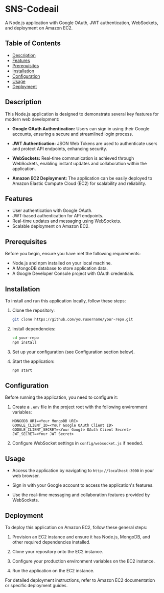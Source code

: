 # SNS-Codeail

A Node.js application with Google OAuth, JWT authentication, WebSockets, and deployment on Amazon EC2.

## Table of Contents

- [Description](#description)
- [Features](#features)
- [Prerequisites](#prerequisites)
- [Installation](#installation)
- [Configuration](#configuration)
- [Usage](#usage)
- [Deployment](#deployment)

## Description

This Node.js application is designed to demonstrate several key features for modern web development:

- **Google OAuth Authentication:** Users can sign in using their Google accounts, ensuring a secure and streamlined login process.

- **JWT Authentication:** JSON Web Tokens are used to authenticate users and protect API endpoints, enhancing security.

- **WebSockets:** Real-time communication is achieved through WebSockets, enabling instant updates and collaboration within the application.

- **Amazon EC2 Deployment:** The application can be easily deployed to Amazon Elastic Compute Cloud (EC2) for scalability and reliability.

## Features

- User authentication with Google OAuth.
- JWT-based authentication for API endpoints.
- Real-time updates and messaging using WebSockets.
- Scalable deployment on Amazon EC2.

## Prerequisites

Before you begin, ensure you have met the following requirements:

- Node.js and npm installed on your local machine.
- A MongoDB database to store application data.
- A Google Developer Console project with OAuth credentials.

## Installation

To install and run this application locally, follow these steps:

1. Clone the repository:

   ```bash
   git clone https://github.com/yourusername/your-repo.git
   ```

2. Install dependencies:

   ```bash
   cd your-repo
   npm install
   ```

3. Set up your configuration (see Configuration section below).

4. Start the application:

   ```bash
   npm start
   ```

## Configuration

Before running the application, you need to configure it:

1. Create a `.env` file in the project root with the following environment variables:

   ```
   MONGODB_URI=<Your MongoDB URI>
   GOOGLE_CLIENT_ID=<Your Google OAuth Client ID>
   GOOGLE_CLIENT_SECRET=<Your Google OAuth Client Secret>
   JWT_SECRET=<Your JWT Secret>
   ```

2. Configure WebSocket settings in `config/websocket.js` if needed.

## Usage

- Access the application by navigating to `http://localhost:3000` in your web browser.

- Sign in with your Google account to access the application's features.

- Use the real-time messaging and collaboration features provided by WebSockets.

## Deployment

To deploy this application on Amazon EC2, follow these general steps:

1. Provision an EC2 instance and ensure it has Node.js, MongoDB, and other required dependencies installed.

2. Clone your repository onto the EC2 instance.

3. Configure your production environment variables on the EC2 instance.

4. Run the application on the EC2 instance.

For detailed deployment instructions, refer to Amazon EC2 documentation or specific deployment guides.

